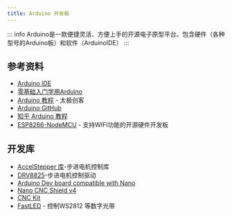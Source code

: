 ```yaml
---
title: Arduino 开发板
---
```

::: info
Arduino是一款便捷灵活、方便上手的开源电子原型平台。包含硬件（各种型号的Arduino板）和软件（ArduinoIDE）
:::

## 参考资料
- [Arduino IDE](https://www.arduino.cc/en/software/)
- [零基础入门学用Arduino](https://www.bilibili.com/video/BV164411J7GE)
- [Arduino 教程](http://www.taichi-maker.com/homepage/arduino-basic-tutorial-index/) - 太极创客
- [Arduino GitHub](https://github.com/arduino)
- [知乎 Arduino 教程](https://zhuanlan.zhihu.com/p/52940035)
- [ESP8266-NodeMCU](http://www.taichi-maker.com/homepage/reference-index/arduino-hardware-refrence/nodemcu/) - 支持WIFI功能的开源硬件开发板

## 开发库
- [AccelStepper 库](http://www.taichi-maker.com/homepage/reference-index/arduino-library-index/accelstepper-library/)-步进电机控制库
- [DRV8825](https://www.crcibernetica.com/stepstick-8825-stepper-motor-driver-for-ramps-1-4-boards/)-步进电机控制驱动
- [Arduino Dev board compatible with Nano](https://www.crcibernetica.com/dev-board-compatible-with-nano-cable-included/)
- [Nano CNC Shield v4](https://www.crcibernetica.com/nano-cnc-shield-v4/)
- [CNC Kit](https://wiki.keyestudio.com/index.php/Ks0096_keyestudio_CNC_Kit_/_CNC_Shield_V4.0_%2B_Nano_3.0%2B3pcs_a4988_Driver_/_GRBL_Compatible)
- [FastLED](https://github.com/FastLED/FastLED) - 控制WS2812 等数字光带